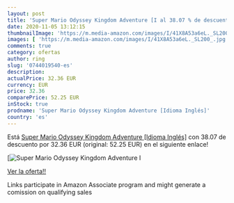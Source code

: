 ```yaml
---
layout: post
title: 'Super Mario Odyssey Kingdom Adventure [I al 38.07 % de descuento'
date: 2020-11-05 13:12:15
thumbnailImage: 'https://m.media-amazon.com/images/I/41X8A53a6eL._SL200_.jpg'
images: [ 'https://m.media-amazon.com/images/I/41X8A53a6eL._SL200_.jpg' ]
comments: true
category: ofertas
author: ring
slug: '0744019540-es'
description:
actualPrice: 32.36 EUR
currency: EUR
price: 32.36
comparePrice: 52.25 EUR
inStock: true
prodname: 'Super Mario Odyssey Kingdom Adventure [Idioma Inglés]'
country: 'es'
---
```


Está [Super Mario Odyssey Kingdom Adventure [Idioma Inglés]](https://www.amazon.es/dp/0744019540/?tag=tolees-21) con 38.07 de descuento por 32.36 EUR (original: 52.25 EUR) en el siguiente enlace!

[![Super Mario Odyssey Kingdom Adventure [I](https://m.media-amazon.com/images/I/41X8A53a6eL._SL200_.jpg)](https://www.amazon.es/dp/0744019540/?tag=tolees-21)

[Ver la oferta!!](https://www.amazon.es/dp/0744019540/?tag=tolees-21)

Links participate in Amazon Associate program and might generate a comission on qualifying sales


